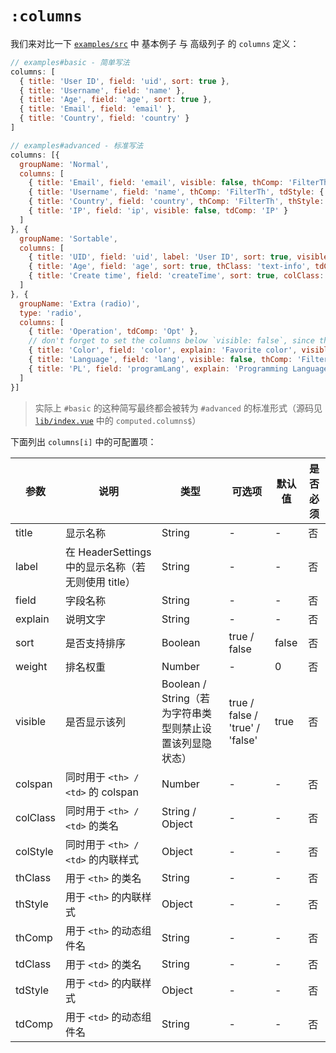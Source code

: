# `:columns`

我们来对比一下 [`examples/src`](https://github.com/OneWayTech/vue2-datatable/blob/master/examples/src) 中 基本例子 与 高级列子 的 `columns` 定义：

```js
// examples#basic - 简单写法
columns: [
  { title: 'User ID', field: 'uid', sort: true },
  { title: 'Username', field: 'name' },
  { title: 'Age', field: 'age', sort: true },
  { title: 'Email', field: 'email' },
  { title: 'Country', field: 'country' }
]

// examples#advanced - 标准写法
columns: [{
  groupName: 'Normal',
  columns: [
    { title: 'Email', field: 'email', visible: false, thComp: 'FilterTh', tdComp: 'Email' },
    { title: 'Username', field: 'name', thComp: 'FilterTh', tdStyle: { fontStyle: 'italic' } },
    { title: 'Country', field: 'country', thComp: 'FilterTh', thStyle: { fontWeight: 'normal' } },
    { title: 'IP', field: 'ip', visible: false, tdComp: 'IP' }
  ]
}, {
  groupName: 'Sortable',
  columns: [
    { title: 'UID', field: 'uid', label: 'User ID', sort: true, visible: 'true', weight: 1 },
    { title: 'Age', field: 'age', sort: true, thClass: 'text-info', tdClass: 'text-success' },
    { title: 'Create time', field: 'createTime', sort: true, colClass: 'w-240', thComp: 'CreatetimeTh', tdComp: 'CreatetimeTd' }
  ]
}, {
  groupName: 'Extra (radio)',
  type: 'radio',
  columns: [
    { title: 'Operation', tdComp: 'Opt' },
    // don't forget to set the columns below `visible: false`, since the `type` is `radio`
    { title: 'Color', field: 'color', explain: 'Favorite color', visible: false, tdComp: 'Color' },
    { title: 'Language', field: 'lang', visible: false, thComp: 'FilterTh' },
    { title: 'PL', field: 'programLang', explain: 'Programming Language', visible: false, thComp: 'FilterTh' }
  ]
}]
```

> 实际上 `#basic` 的这种简写最终都会被转为 `#advanced` 的标准形式（源码见 [`lib/index.vue`](https://github.com/OneWayTech/vue2-datatable/blob/master/lib/index.vue) 中的 `computed.columns$`）

下面列出 `columns[i]` 中的可配置项：

| 参数 | 说明 | 类型 | 可选项 | 默认值 | 是否必须 |
|---------|--------------------------|----------------------------------------------------------|---------------------------------|--------|----------|
| title | 显示名称 | String | - | - | 否 |
| label | 在 HeaderSettings 中的显示名称（若无则使用 title） | String | - | - | 否 |
| field | 字段名称 | String | - | - | 否 |
| explain | 说明文字 | String | - | - | 否 |
| sort | 是否支持排序 | Boolean | true / false | false | 否 |
| weight | 排名权重 | Number | - | 0 | 否 |
| visible | 是否显示该列 | Boolean / String（若为字符串类型则禁止设置该列显隐状态） | true / false / 'true' / 'false' | true | 否 |
| colspan | 同时用于 `<th> / <td>` 的 colspan | Number | - | - | 否 |
| colClass | 同时用于 `<th> / <td>` 的类名 | String / Object | - | - | 否 |
| colStyle | 同时用于 `<th> / <td>` 的内联样式 | Object | - | - | 否 |
| thClass | 用于 `<th>` 的类名 | String | - | - | 否 |
| thStyle | 用于 `<th>` 的内联样式 | Object | - | - | 否 |
| thComp | 用于 `<th>` 的动态组件名 | String | - | - | 否 |
| tdClass | 用于 `<td>` 的类名 | String | - | - | 否 |
| tdStyle | 用于 `<td>` 的内联样式 | Object | - | - | 否 |
| tdComp | 用于 `<td>` 的动态组件名 | String | - | - | 否 |
